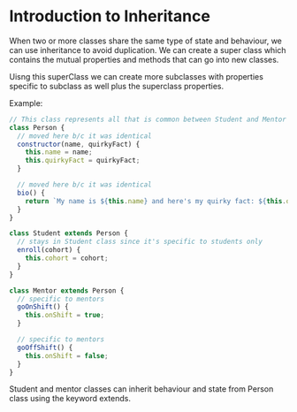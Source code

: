 # Introduction to Inheritance

When two or more classes share the same type of state and behaviour, we can use inheritance to avoid duplication. We can create a super class which contains the mutual properties and methods that can go into new classes.

Uisng this superClass we can create more subclasses with properties specific to subclass as well plus the superclass properties. 

Example:
```javascript
// This class represents all that is common between Student and Mentor
class Person {
  // moved here b/c it was identical
  constructor(name, quirkyFact) {
    this.name = name;
    this.quirkyFact = quirkyFact;
  }

  // moved here b/c it was identical
  bio() {
    return `My name is ${this.name} and here's my quirky fact: ${this.quirkyFact}`;
  }
}
```
```javascript
class Student extends Person {
  // stays in Student class since it's specific to students only
  enroll(cohort) {
    this.cohort = cohort;
  }
}

class Mentor extends Person {
  // specific to mentors
  goOnShift() {
    this.onShift = true;
  }

  // specific to mentors
  goOffShift() {
    this.onShift = false;
  }
}
```
Student and mentor classes can inherit behaviour and state from Person class using the keyword extends. 